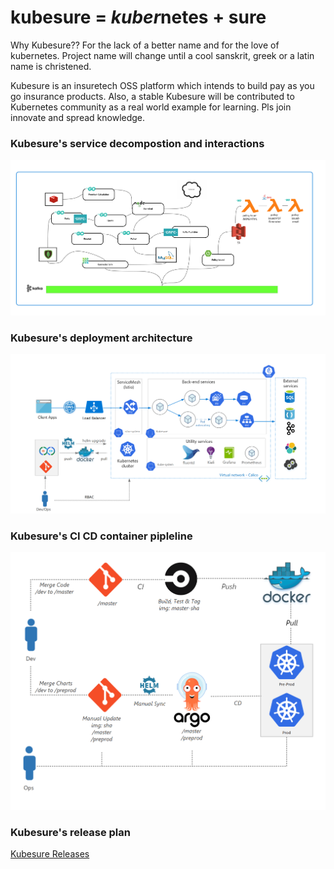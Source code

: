 # kubesure = *kuber*netes + sure 

Why Kubesure?? For the lack of a better name and for the love of kubernetes. Project name will change until a cool sanskrit, greek or a latin name is christened. 

Kubesure is an insuretech OSS platform which intends to build pay as you go insurance products. Also, a stable Kubesure will be contributed to Kubernetes community as a real world example for learning. Pls join innovate and spread knowledge. 

### Kubesure's service decompostion and interactions 

![Alt text](kubesuremsa.png?raw=true "Kubesure's service interactions")

### Kubesure's deployment architecture

![Alt text](kubesure_architecture.png?raw=true "Kubesure's deployment Architecture")

### Kubesure's CI CD container pipleline

![Alt text](kubsure_container_cicd.png?raw=true "Kubesure's container CICD")

### Kubesure's release plan

[Kubesure Releases](./Releases.md)

